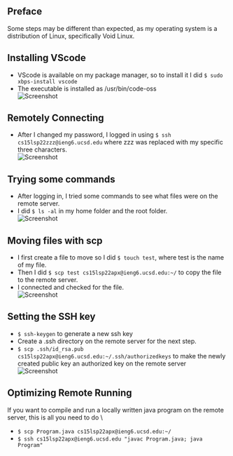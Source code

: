 Preface
------------
Some steps may be different than expected, as my operating system is a distribution of Linux, specifically Void Linux.

## Installing VScode
- VScode is available on my package manager, so to install it I did `$ sudo xbps-install vscode`
- The executable is installed as /usr/bin/code-oss \
![Screenshot]()

## Remotely Connecting
- After I changed my password, I logged in using `$ ssh cs15lsp22zzz@ieng6.ucsd.edu` where zzz was replaced with my specific three characters. \
![Screenshot]()

## Trying some commands
- After logging in, I tried some commands to see what files were on the remote server.
- I did `$ ls -al` in my home folder and the root folder. \
![Screenshot]()

## Moving files with scp
- I first create a file to move so I did `$ touch test`, where test is the name of my file.
- Then I did `$ scp test cs15lsp22apx@ieng6.ucsd.edu:~/` to copy the file to the remote server.
- I connected and checked for the file. \
![Screenshot]()

## Setting the SSH key
- `$ ssh-keygen` to generate a new ssh key
- Create a .ssh directory on the remote server for the next step.
- `$ scp .ssh/id_rsa.pub cs15lsp22apx@ieng6.ucsd.edu:~/.ssh/authorizedkeys` to make the newly created public key an authorized key on the remote server \
![Screenshot]()

## Optimizing Remote Running
If you want to compile and run a locally written java program on the remote server, this is all you need to do \
- `$ scp Program.java cs15lsp22apx@ieng6.ucsd.edu:~/` 
- `$ ssh cs15lsp22apx@ieng6.ucsd.edu "javac Program.java; java Program"`
